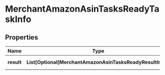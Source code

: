 # MerchantAmazonAsinTasksReadyTaskInfo


## Properties

| Name | Type | Description | Notes |
|------------ | ------------- | ------------- | -------------|
**result** | **List[Optional[MerchantAmazonAsinTasksReadyResultInfo]]** | array of results |[optional]|